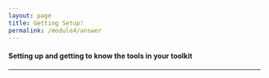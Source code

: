 ```yaml
---
layout: page
title: Getting Setup!
permalink: /module4/answer
---
```


#### Setting up and getting to know the tools in your toolkit
---



<br>
<br>
<br>
